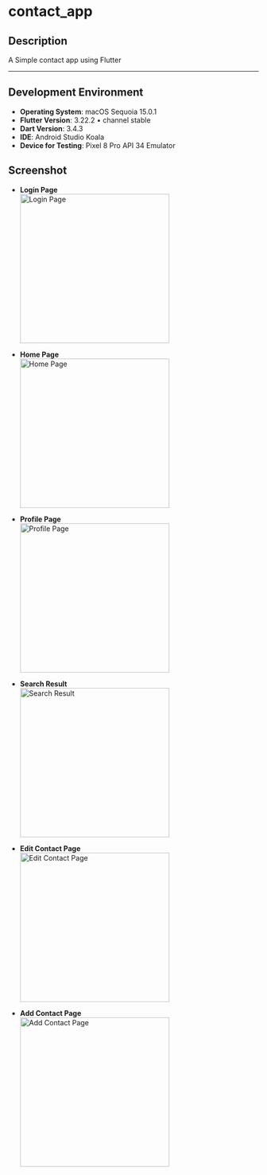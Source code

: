 # contact_app

## Description
A Simple contact app using Flutter

---

## Development Environment

- **Operating System**: macOS Sequoia 15.0.1
- **Flutter Version**: 3.22.2 • channel stable
- **Dart Version**: 3.4.3
- **IDE**: Android Studio Koala
- **Device for Testing**: Pixel 8 Pro API 34 Emulator


## Screenshot

- **Login Page**  
  <img src="Screenshot_Login.png" alt="Login Page" width="300">

- **Home Page**  
  <img src="Screenshot_List.png" alt="Home Page" width="300">

- **Profile Page**  
  <img src="Screenshot_Profile.png" alt="Profile Page" width="300">

- **Search Result**  
  <img src="Screenshot_Search.png" alt="Search Result" width="300">

- **Edit Contact Page**  
  <img src="Screenshot_Edit.png" alt="Edit Contact Page" width="300">

- **Add Contact Page**  
  <img src="Screenshot_Add.png" alt="Add Contact Page" width="300">
